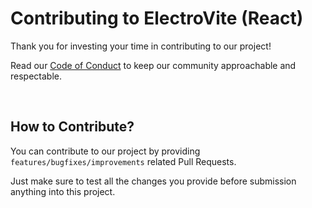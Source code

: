 # Contributing to ElectroVite (React)

Thank you for investing your time in contributing to our project!

Read our [Code of Conduct](./CODE_OF_CONDUCT.md) to keep our community approachable and respectable.

<br>

## How to Contribute?

You can contribute to our project by providing `features/bugfixes/improvements` related Pull Requests.

Just make sure to test all the changes you provide before submission anything into this project.
